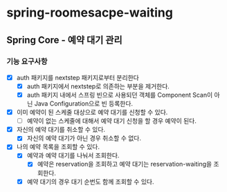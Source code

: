 # spring-roomesacpe-waiting

## Spring Core - 예약 대기 관리

### 기능 요구사항
- [x] auth 패키지를 nextstep 패키지로부터 분리한다
    - [x] auth 패키지에서 nextstep로 의존하는 부분을 제거한다.
    - [x] auth 패키지 내에서 스프링 빈으로 사용되던 객체를 Component Scan이 아닌 Java Configuration으로 빈 등록한다.
- [x] 이미 예약이 된 스케줄 대상으로 예약 대기를 신청할 수 있다.
  - [ ] 예약이 없는 스케줄에 대해서 예약 대기 신청을 할 경우 예약이 된다.
- [x] 자신의 예약 대기를 취소할 수 있다.
  - [x] 자신의 예약 대기가 아닌 경우 취소할 수 없다.
- [x] 나의 예약 목록을 조회할 수 있다.
  - [x] 예약과 예약 대기를 나눠서 조회한다.
    - [x] 예약은 reservation을 조회하고 예약 대기는 reservation-waiting을 조회한다.
  - [x] 예약 대기의 경우 대기 순번도 함께 조회할 수 있다.
